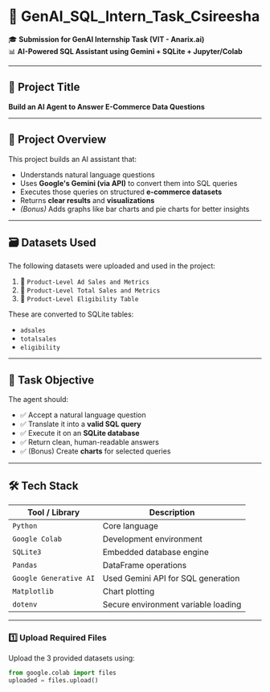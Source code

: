 # 🤖 GenAI_SQL_Intern_Task_Csireesha

🎓 **Submission for GenAI Internship Task (VIT - Anarix.ai)**  
📊 **AI-Powered SQL Assistant using Gemini + SQLite + Jupyter/Colab**

---

## 📌 Project Title
**Build an AI Agent to Answer E-Commerce Data Questions**

---

## 📖 Project Overview

This project builds an AI assistant that:
- Understands natural language questions
- Uses **Google's Gemini (via API)** to convert them into SQL queries
- Executes those queries on structured **e-commerce datasets**
- Returns **clear results** and **visualizations**
- *(Bonus)* Adds graphs like bar charts and pie charts for better insights

---

## 🗃️ Datasets Used

The following datasets were uploaded and used in the project:
1. 📂 `Product-Level Ad Sales and Metrics`
2. 📂 `Product-Level Total Sales and Metrics`
3. 📂 `Product-Level Eligibility Table`

These are converted to SQLite tables:
- `adsales`
- `totalsales`
- `eligibility`

---

## 🎯 Task Objective

The agent should:
- ✅ Accept a natural language question
- ✅ Translate it into a **valid SQL query**
- ✅ Execute it on an **SQLite database**
- ✅ Return clean, human-readable answers
- ✅ (Bonus) Create **charts** for selected queries

---

## 🛠️ Tech Stack

| Tool / Library        | Description                          |
|------------------------|--------------------------------------|
| `Python`               | Core language                       |
| `Google Colab`         | Development environment             |
| `SQLite3`              | Embedded database engine            |
| `Pandas`               | DataFrame operations                |
| `Google Generative AI` | Used Gemini API for SQL generation  |
| `Matplotlib`           | Chart plotting                      |
| `dotenv`               | Secure environment variable loading |

---

### 1️⃣ Upload Required Files
Upload the 3 provided datasets using:
```python
from google.colab import files
uploaded = files.upload()
